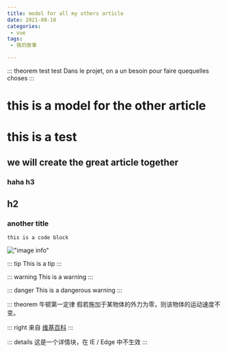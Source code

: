 ```yaml
---
title: model for all my others article
date: 2021-08-10
categories:
 - vue
tags:
 - 我的故事

---
```


::: theorem test test 
Dans le projet, on a un besoin pour faire quequelles choses
:::

<!-- more -->


# this is a model for the other article

# this is a test 

## we will create the great article together

### haha h3

## h2

### another title

```
this is a code block 
```

!["image info"](/pikachu.jpg)


::: tip
This is a tip
:::

::: warning
This is a warning
:::

::: danger
This is a dangerous warning
:::

::: theorem 牛顿第一定律
假若施加于某物体的外力为零，则该物体的运动速度不变。

::: right
来自 [维基百科](https://zh.wikipedia.org/wiki/%E7%89%9B%E9%A1%BF%E8%BF%90%E5%8A%A8%E5%AE%9A%E5%BE%8B)
:::

::: details
这是一个详情块，在 IE / Edge 中不生效
:::